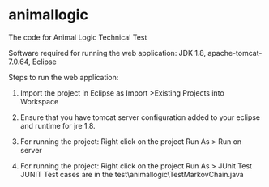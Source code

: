 # animallogic
The code for Animal Logic Technical Test

Software required for running the web application: 
JDK 1.8, apache-tomcat-7.0.64, Eclipse

Steps to run the web application:
1) Import the project in Eclipse as Import >Existing Projects into Workspace

2) Ensure that you have tomcat server configuration added to your eclipse and runtime for jre 1.8.

3) For running the project: Right click on the project Run As > Run on server

4) For running the project: Right click on the project Run As > JUnit Test
JUNIT Test cases are in the test\animallogic\TestMarkovChain.java
